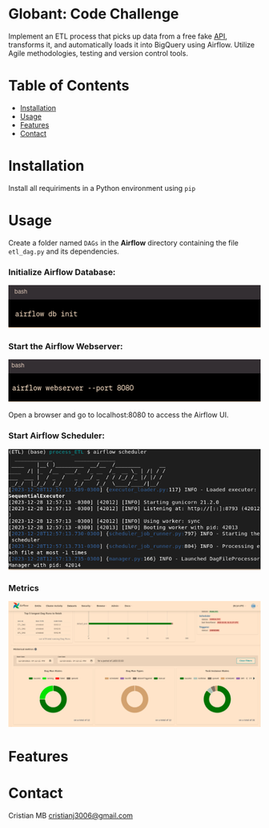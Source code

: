 # Globant: Code Challenge  

Implement an ETL process that picks up data from a free fake [API](https://jsonplaceholder.typicode.com/), transforms it, and automatically loads it into BigQuery using Airflow. Utilize Agile methodologies, testing and version control tools.

# Table of Contents
- [Installation](#Installation)
- [Usage](#usage)
- [Features](#Features)
- [Contact](#Contact)

# Installation

Install all requiriments in a Python environment  using `pip`

# Usage

Create a folder named `DAGs` in the  **Airflow** directory containing the file `etl_dag.py` and its dependencies.

### Initialize Airflow Database:

![alt text](https://github.com/cristianBMJ/process_ETL/blob/main/Images/init.png)

### Start the Airflow Webserver:

![alt text](https://github.com/cristianBMJ/process_ETL/blob/main/Images/webserver.png)

Open a browser and go to localhost:8080 to access the Airflow UI.

### Start Airflow Scheduler:


![alt text](https://github.com/cristianBMJ/process_ETL/blob/main/Images/scheduler.png)

### Metrics

![alt text](https://github.com/cristianBMJ/process_ETL/blob/main/Images/metrics.png)



# Features

# Contact

Cristian MB cristianj3006@gmail.com
    
